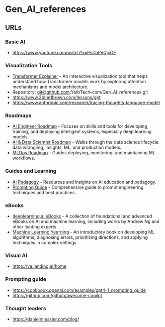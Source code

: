 # Gen_AI_references

## URLs

### Basic AI
- https://www.youtube.com/watch?v=PvDaPeQjxOE

### Visualization Tools
- [Transformer Explainer](https://poloclub.github.io/transformer-explainer/) - An interactive visualization tool that helps understand how Transformer models work by exploring attention mechanisms and model architecture.
- Repository: git@github.com:YalixTech-com/Gen_AI_references.git
- https://www.3blue1brown.com/lessons/gpt
- https://www.anthropic.com/research/tracing-thoughts-language-model

### Roadmaps
- [AI Engineer Roadmap](https://roadmap.sh/ai-engineer) - Focuses on skills and tools for developing, training, and deploying intelligent systems, especially deep learning models.
- [AI & Data Scientist Roadmap](https://roadmap.sh/ai-data-scientist?fl=1) - Walks through the data science lifecycle: data wrangling, insights, ML, and production models.
- [MLOps Roadmap](https://roadmap.sh/mlops) - Guides deploying, monitoring, and maintaining ML workflows.

### Guides and Learning
- [AI Pedagogy](https://aipedagogy.org/) - Resources and insights on AI education and pedagogy.
- [Prompting Guide](https://www.promptingguide.ai/) - Comprehensive guide to prompt engineering techniques and best practices.

### eBooks
- [deeplearning.ai eBooks](https://www.deeplearning.ai/resources/#ebooks) - A collection of foundational and advanced eBooks on AI and machine learning, including works by Andrew Ng and other leading experts.
- [Machine Learning Yearning](https://www.deeplearning.ai/resources/#ebooks) - An introductory book on developing ML algorithms, diagnosing errors, prioritizing directions, and applying techniques in complex settings.

### Visual AI
- https://va.landing.ai/home

### Prompting guide
- https://cookbook.openai.com/examples/gpt4-1_prompting_guide
- https://github.com/github/awesome-copilot

### Thought leaders 
- https://danielmiessler.com/blog/
